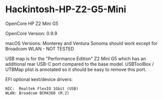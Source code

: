 # Hackintosh-HP-Z2-G5-Mini
OpenCore HP Z2 Mini G5

OpenCore Version:   0.9.9

macOS Versions:     Monterey and Ventura
                    Sonoma should work except for Broadcom WLAN - NOT TESTED
 
USB map is for the "Performance Edition" Z2 Mini G5 which has an additional rear USB-C port compared to the base model.
USBToolBox / UTBMap plist is annotated so it should be easy to remove this port.

EFI optional kext/device drivers:

    NIC:  Realtek FlexIO 1Gbit (USB)
    WLAN: Broadcom BCM4360 (M.2)
